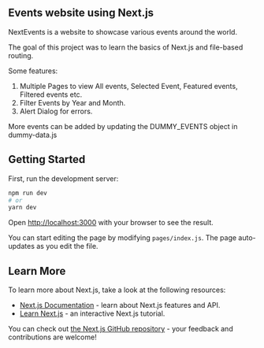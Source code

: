 ## Events website using Next.js 

NextEvents is a website to showcase various events around the world.

The goal of this project was to learn the basics of Next.js and file-based routing.

Some features:
1. Multiple Pages to view All events, Selected Event, Featured events, Filtered events etc.
2. Filter Events by Year and Month.
3. Alert Dialog for errors.

More events can be added by updating the DUMMY_EVENTS object in dummy-data.js

## Getting Started

First, run the development server:

```bash
npm run dev
# or
yarn dev
```

Open [http://localhost:3000](http://localhost:3000) with your browser to see the result.

You can start editing the page by modifying `pages/index.js`. The page auto-updates as you edit the file.

## Learn More

To learn more about Next.js, take a look at the following resources:

- [Next.js Documentation](https://nextjs.org/docs) - learn about Next.js features and API.
- [Learn Next.js](https://nextjs.org/learn) - an interactive Next.js tutorial.

You can check out [the Next.js GitHub repository](https://github.com/vercel/next.js/) - your feedback and contributions are welcome!
